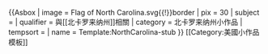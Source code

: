 {{Asbox
| image     = Flag of North Carolina.svg{{!}}border
| pix       = 30
| subject   = 
| qualifier = 與[[北卡罗来纳州]]相關
| category  = 北卡罗来纳州小作品
| tempsort  = 
| name      = Template:NorthCarolina-stub
}}<noinclude>
[[Category:美國小作品模板]]
</noinclude>